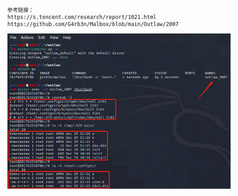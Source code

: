 ```
参考链接：
https://s.tencent.com/research/report/1021.html
https://github.com/G4rb3n/Malbox/blob/main/Outlaw/2007
```

![效果图](https://github.com/G4rb3n/Malbox/blob/main/Outlaw/2007/outlaw.png)